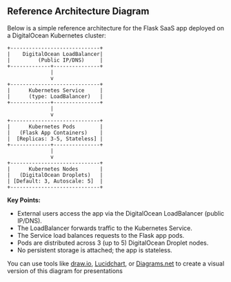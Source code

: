 ## Reference Architecture Diagram

Below is a simple reference architecture for the Flask SaaS app deployed on a DigitalOcean Kubernetes cluster:

```
+-----------------------------+
|    DigitalOcean LoadBalancer|
|         (Public IP/DNS)     |
+-------------+---------------+
              |
              v
+-----------------------------+
|      Kubernetes Service     |
|      (type: LoadBalancer)   |
+-------------+---------------+
              |
              v
+-----------------------------+
|      Kubernetes Pods        |
|   (Flask App Containers)    |
|  [Replicas: 3-5, Stateless] |
+-------------+---------------+
              |
              v
+-----------------------------+
|      Kubernetes Nodes       |
|   (DigitalOcean Droplets)   |
| [Default: 3, Autoscale: 5]  |
+-----------------------------+
```

**Key Points:**
- External users access the app via the DigitalOcean LoadBalancer (public IP/DNS).
- The LoadBalancer forwards traffic to the Kubernetes Service.
- The Service load balances requests to the Flask app pods.
- Pods are distributed across 3 (up to 5) DigitalOcean Droplet nodes.
- No persistent storage is attached; the app is stateless.

You can use tools like [draw.io](https://draw.io), [Lucidchart](https://lucidchart.com), or [Diagrams.net](https://diagrams.net) to create a visual version of this diagram for presentations